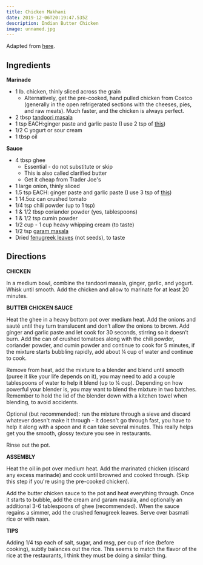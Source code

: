 ```yaml
---
title: Chicken Makhani
date: 2019-12-06T20:19:47.535Z
description: Indian Butter Chicken
image: unnamed.jpg
---
```


Adapted from [here](http://littlespicejar.com/finger-lickin-butter-chicken-murgh-makhani/).

## Ingredients

**Marinade**

* 1 lb. chicken, thinly sliced across the grain
  * Alternatively, get the pre-cooked, hand pulled chicken from Costco (generally in the open refrigerated sections with the cheeses, pies, and raw meats). Much faster, and the chicken is always perfect.
* 2 tbsp [tandoori masala](https://www.amazon.com/gp/product/B00EPDN00A)
* 1 tsp EACH:ginger paste and garlic paste
  (I use 2 tsp of [this](https://www.amazon.com/gp/product/B0057Y9J38))
* 1/2 C yogurt or sour cream
* 1 tbsp oil

**Sauce**

* 4 tbsp ghee 
  * Essential - do not substitute or skip
  * This is also called clarified butter
  * Get it cheap from Trader Joe's
* 1 large onion, thinly sliced
* 1.5 tsp EACH: ginger paste and garlic paste
  (I use 3 tsp of [this](https://www.amazon.com/gp/product/B0057Y9J38))
* 1 14.5oz can crushed tomato
* 1/4 tsp chili powder (up to 1 tsp)
* 1 & 1/2 tbsp coriander powder
  (yes, tablespoons)
* 1 & 1/2 tsp cumin powder
* 1/2 cup - 1 cup heavy whipping cream (to taste)
* 1/2 tsp [garam masala](https://www.amazon.com/gp/product/B00309S13Q) 
* Dried [fenugreek leaves](https://www.amazon.com/gp/product/B018PUTG24) (not seeds), to taste

## Directions

**CHICKEN**

In a medium bowl, combine the tandoori masala, ginger, garlic, and yogurt. Whisk until smooth. Add the chicken and allow to marinate for at least 20 minutes.

**BUTTER CHICKEN SAUCE**

Heat the ghee in a heavy bottom pot over medium heat. Add the onions and sauté until they turn translucent and don’t allow the onions to brown. Add ginger and garlic paste and let cook for 30 seconds, stirring so it doesn’t burn. Add the can of crushed tomatoes along with the chili powder, coriander powder, and cumin powder and continue to cook for 5 minutes, if the mixture starts bubbling rapidly, add about ¼ cup of water and continue to cook.

Remove from heat, add the mixture to a blender and blend until smooth (puree it like your life depends on it), you may need to add a couple tablespoons of water to help it blend (up to ¼ cup). Depending on how powerful your blender is, you may want to blend the mixture in two batches. Remember to hold the lid of the blender down with a kitchen towel when blending, to avoid accidents.

Optional (but recommended): run the mixture through a sieve and discard whatever doesn't make it through - it doesn't go through fast, you have to help it along with a spoon and it can take several minutes. This really helps get you the smooth, glossy texture you see in restaurants.

Rinse out the pot.

**ASSEMBLY**

Heat the oil in pot over medium heat. Add the marinated chicken (discard any excess marinade) and cook until browned and cooked through. (Skip this step if you're using the pre-cooked chicken).

Add the butter chicken sauce to the pot and heat everything through. Once it starts to bubble, add the cream and garam masala, and optionally an additional 3-6 tablespoons of ghee (recommended). When the sauce regains a simmer, add the crushed fenugreek leaves. Serve over basmati rice or with naan.

**TIPS**

Adding 1/4 tsp each of salt, sugar, and msg, per cup of rice (before cooking), subtly balances out the rice. This seems to match the flavor of the rice at the restaurants, I think they must be doing a similar thing.
